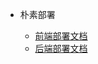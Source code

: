 <!-- docs/_sidebar.md -->

* 朴素部署

    * [前端部署文档](deploy_directly/deploy_frontend.md)
    * [后端部署文档](deploy_directly/deploy_backend.md)
